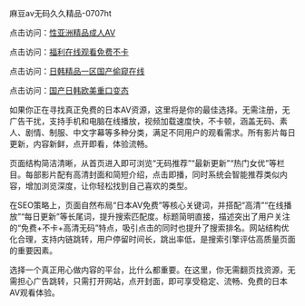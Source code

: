 
麻豆av无码久久精品-0707ht


点击访问：<a href="https://rtj-3zo.pages.dev/">性亚洲精品成人AV</a>

点击访问：<a href="https://gda-c7m.pages.dev/">福利在线观看免费不卡</a>

点击访问：<a href="https://gsd-agv.pages.dev/">日韩精品一区国产偷窥在线</a>

点击访问：<a href="https://fdhf-454.pages.dev/">国产日韩欧美重口变态</a>


如果你正在寻找真正免费的日本AV资源，这里将是你的最佳选择。无需注册，无广告干扰，支持手机和电脑在线播放，视频加载速度快，不卡顿，涵盖无码、素人、剧情、制服、中文字幕等多种分类，满足不同用户的观看需求。所有影片每日更新，内容新鲜，点开即看，体验流畅。

页面结构简洁清晰，从首页进入即可浏览“无码推荐”“最新更新”“热门女优”等栏目。每部影片配有高清封面和简短介绍，点击即播，同时系统会智能推荐类似内容，增加浏览深度，让你轻松找到自己喜欢的类型。

在SEO策略上，页面自然布局“日本AV免费”等核心关键词，并搭配“高清”“在线播放”“每日更新”等长尾词，提升搜索匹配度。标题简明直接，描述突出了用户关注的“免费+不卡+高清无码”特点，吸引点击的同时也提升了搜索排名。网站结构优化合理，支持内链跳转，用户停留时间长，跳出率低，是搜索引擎评估高质量页面的重要因素。

选择一个真正用心做内容的平台，比什么都重要。在这里，你无需翻页找资源，无需担心广告跳转，只需打开网站，点开封面，即可享受稳定、流畅、免费的日本AV观看体验。

<span style="display:none;">[Canonical link](https://github.com/dungcochet20250707/dungcochet12 ）</span>
